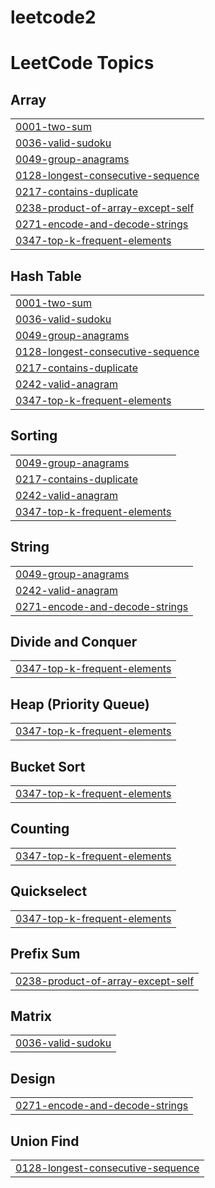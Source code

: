 # leetcode2
<!---LeetCode Topics Start-->
# LeetCode Topics
## Array
|  |
| ------- |
| [0001-two-sum](https://github.com/irtiqamalik02/leetcode2/tree/master/0001-two-sum) |
| [0036-valid-sudoku](https://github.com/irtiqamalik02/leetcode2/tree/master/0036-valid-sudoku) |
| [0049-group-anagrams](https://github.com/irtiqamalik02/leetcode2/tree/master/0049-group-anagrams) |
| [0128-longest-consecutive-sequence](https://github.com/irtiqamalik02/leetcode2/tree/master/0128-longest-consecutive-sequence) |
| [0217-contains-duplicate](https://github.com/irtiqamalik02/leetcode2/tree/master/0217-contains-duplicate) |
| [0238-product-of-array-except-self](https://github.com/irtiqamalik02/leetcode2/tree/master/0238-product-of-array-except-self) |
| [0271-encode-and-decode-strings](https://github.com/irtiqamalik02/leetcode2/tree/master/0271-encode-and-decode-strings) |
| [0347-top-k-frequent-elements](https://github.com/irtiqamalik02/leetcode2/tree/master/0347-top-k-frequent-elements) |
## Hash Table
|  |
| ------- |
| [0001-two-sum](https://github.com/irtiqamalik02/leetcode2/tree/master/0001-two-sum) |
| [0036-valid-sudoku](https://github.com/irtiqamalik02/leetcode2/tree/master/0036-valid-sudoku) |
| [0049-group-anagrams](https://github.com/irtiqamalik02/leetcode2/tree/master/0049-group-anagrams) |
| [0128-longest-consecutive-sequence](https://github.com/irtiqamalik02/leetcode2/tree/master/0128-longest-consecutive-sequence) |
| [0217-contains-duplicate](https://github.com/irtiqamalik02/leetcode2/tree/master/0217-contains-duplicate) |
| [0242-valid-anagram](https://github.com/irtiqamalik02/leetcode2/tree/master/0242-valid-anagram) |
| [0347-top-k-frequent-elements](https://github.com/irtiqamalik02/leetcode2/tree/master/0347-top-k-frequent-elements) |
## Sorting
|  |
| ------- |
| [0049-group-anagrams](https://github.com/irtiqamalik02/leetcode2/tree/master/0049-group-anagrams) |
| [0217-contains-duplicate](https://github.com/irtiqamalik02/leetcode2/tree/master/0217-contains-duplicate) |
| [0242-valid-anagram](https://github.com/irtiqamalik02/leetcode2/tree/master/0242-valid-anagram) |
| [0347-top-k-frequent-elements](https://github.com/irtiqamalik02/leetcode2/tree/master/0347-top-k-frequent-elements) |
## String
|  |
| ------- |
| [0049-group-anagrams](https://github.com/irtiqamalik02/leetcode2/tree/master/0049-group-anagrams) |
| [0242-valid-anagram](https://github.com/irtiqamalik02/leetcode2/tree/master/0242-valid-anagram) |
| [0271-encode-and-decode-strings](https://github.com/irtiqamalik02/leetcode2/tree/master/0271-encode-and-decode-strings) |
## Divide and Conquer
|  |
| ------- |
| [0347-top-k-frequent-elements](https://github.com/irtiqamalik02/leetcode2/tree/master/0347-top-k-frequent-elements) |
## Heap (Priority Queue)
|  |
| ------- |
| [0347-top-k-frequent-elements](https://github.com/irtiqamalik02/leetcode2/tree/master/0347-top-k-frequent-elements) |
## Bucket Sort
|  |
| ------- |
| [0347-top-k-frequent-elements](https://github.com/irtiqamalik02/leetcode2/tree/master/0347-top-k-frequent-elements) |
## Counting
|  |
| ------- |
| [0347-top-k-frequent-elements](https://github.com/irtiqamalik02/leetcode2/tree/master/0347-top-k-frequent-elements) |
## Quickselect
|  |
| ------- |
| [0347-top-k-frequent-elements](https://github.com/irtiqamalik02/leetcode2/tree/master/0347-top-k-frequent-elements) |
## Prefix Sum
|  |
| ------- |
| [0238-product-of-array-except-self](https://github.com/irtiqamalik02/leetcode2/tree/master/0238-product-of-array-except-self) |
## Matrix
|  |
| ------- |
| [0036-valid-sudoku](https://github.com/irtiqamalik02/leetcode2/tree/master/0036-valid-sudoku) |
## Design
|  |
| ------- |
| [0271-encode-and-decode-strings](https://github.com/irtiqamalik02/leetcode2/tree/master/0271-encode-and-decode-strings) |
## Union Find
|  |
| ------- |
| [0128-longest-consecutive-sequence](https://github.com/irtiqamalik02/leetcode2/tree/master/0128-longest-consecutive-sequence) |
<!---LeetCode Topics End-->